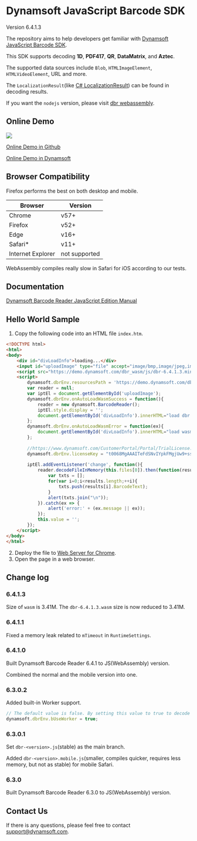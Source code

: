 # Dynamsoft JavaScript Barcode SDK

Version 6.4.1.3

The repository aims to help developers get familiar with [Dynamsoft JavaScript Barcode SDK](https://www.dynamsoft.com/Products/barcode-recognition-javascript.aspx).

This SDK supports decoding **1D**, **PDF417**, **QR**, **DataMatrix**, and **Aztec**.

The supported data sources include `Blob`, `HTMLImageElement`, `HTMLVideoElement`, URL and more.

The `LocalizationResult`(like [C# LocalizationResult](https://www.dynamsoft.com/help/Barcode-Reader/class_dynamsoft_1_1_barcode_1_1_localization_result.html)) can be found in decoding results.

If you want the `nodejs` version, please visit [dbr webassembly](https://github.com/dynamsoft-dbr/webassembly).

## Online Demo

<img src="https://github.com/dynamsoft-dbr/javascript-barcode/raw/master/img/dbr-wasm-demo-scaning.jpg">

[Online Demo in Github](https://htmlpreview.github.io/?https://github.com/dynamsoft-dbr/javascript-barcode/blob/master/examples/decodeVideoWithSettings/barcode_reader_javascript.html)

[Online Demo in Dynamsoft](https://demo.dynamsoft.com/dbr_wasm/barcode_reader_javascript.html)

## Browser Compatibility

Firefox performs the best on both desktop and mobile.

| Browser | Version |
|-|-|
| Chrome | v57+ |
| Firefox | v52+ |
| Edge | v16+ |
| Safari* | v11+ |
| Internet Explorer | not supported |

WebAssembly compiles really slow in Safari for iOS according to our tests.

## Documentation

[Dynamsoft Barcode Reader JavaScript Edition Manual](https://www.dynamsoft.com/help/Barcode-Reader-wasm/index.html)

<!--[Guide](https://github.com/dynamsoft-dbr/javascript-barcode/blob/master/documents/guide-original.md)

[API Reference](https://github.com/dynamsoft-dbr/javascript-barcode/blob/master/documents/api-original.md)-->

## Hello World Sample

1. Copy the following code into an HTML file `index.htm`.

```html
<!DOCTYPE html>
<html>
<body>
    <div id="divLoadInfo">loading...</div>
    <input id="uploadImage" type="file" accept="image/bmp,image/jpeg,image/png,image/gif" style="display:none">
    <script src="https://demo.dynamsoft.com/dbr_wasm/js/dbr-6.4.1.3.min.js"></script>
    <script>
        dynamsoft.dbrEnv.resourcesPath = 'https://demo.dynamsoft.com/dbr_wasm/js';
        var reader = null;
        var iptEl = document.getElementById('uploadImage');
        dynamsoft.dbrEnv.onAutoLoadWasmSuccess = function(){
            reader = new dynamsoft.BarcodeReader();
            iptEl.style.display = '';
            document.getElementById('divLoadInfo').innerHTML="load dbr wasm success.";
        };
        dynamsoft.dbrEnv.onAutoLoadWasmError = function(ex){
            document.getElementById('divLoadInfo').innerHTML="load wasm failed: "+(ex.message || ex);
        };
        
        //https://www.dynamsoft.com/CustomerPortal/Portal/TrialLicense.aspx
        dynamsoft.dbrEnv.licenseKey = "t0068MgAAAITeFdSNvIYpkFMgjUw9+ssQhJwCsd78AhMIVO6NOdYfu1TQcDLwJvtO7y5bgYrZZXrq11jkf5UVL5Y5CVpb9nU=";
        
        iptEl.addEventListener('change', function(){
            reader.decodeFileInMemory(this.files[0]).then(function(results){
                var txts = [];
                for(var i=0;i<results.length;++i){
                    txts.push(results[i].BarcodeText);
                }
                alert(txts.join("\n"));
            }).catch(ex => {
                alert('error:' + (ex.message || ex));
            });
            this.value = '';
        });
    </script>
</body>
</html>
```
2. Deploy the file to [Web Server for Chrome](https://chrome.google.com/webstore/detail/web-server-for-chrome/ofhbbkphhbklhfoeikjpcbhemlocgigb).
3. Open the page in a web browser.

## Change log

### 6.4.1.3

Size of `wasm` is 3.41M.
The `dbr-6.4.1.3.wasm` size is now reduced to 3.41M.

### 6.4.1.1

Fixed a memory leak related to `mTimeout` in `RuntimeSettings`.

### 6.4.1.0

Built Dynamsoft Barcode Reader 6.4.1 to JS(WebAssembly) version.

Combined the normal and the mobile version into one.

### 6.3.0.2

Added built-in Worker support.

```js
// The default value is false. By setting this value to true to decode in another thread, therefore UI wouldn't get stuck.
dynamsoft.dbrEnv.bUseWorker = true;
```

### 6.3.0.1

Set `dbr-<version>.js`(stable) as the main branch.

Added `dbr-<version>.mobile.js`(smaller, compiles quicker, requires less memory, but not as stable) for mobile Safari.

### 6.3.0

Built Dynamsoft Barcode Reader 6.3.0 to JS(WebAssembly) version.

## Contact Us

If there is any questions, please feel free to contact <support@dynamsoft.com>.

